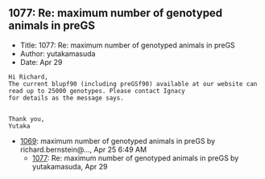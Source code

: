 ## 1077: Re: maximum number of genotyped animals in preGS

- Title: 1077: Re: maximum number of genotyped animals in preGS
- Author: yutakamasuda
- Date: Apr 29
```
Hi Richard,
The current blupf90 (including preGSf90) available at our website can read up to 25000 genotypes. Please contact Ignacy
for details as the message says.


Thank you,
Yutaka
```

- [1069](1069.md): maximum number of genotyped animals in preGS by richard.bernstein@..., Apr 25 6:49 AM
    - [1077](1077.md): Re: maximum number of genotyped animals in preGS by yutakamasuda, Apr 29
